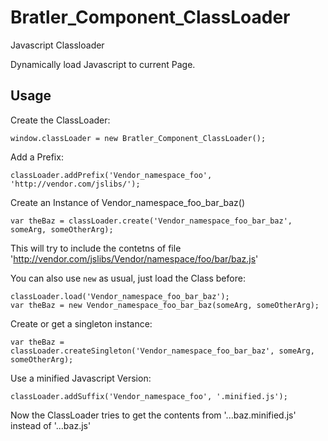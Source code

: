 Bratler_Component_ClassLoader
=============================

Javascript Classloader

Dynamically load Javascript to current Page.


Usage
-----
Create the ClassLoader:
    
    window.classLoader = new Bratler_Component_ClassLoader();

Add a Prefix:
    
    classLoader.addPrefix('Vendor_namespace_foo', 'http://vendor.com/jslibs/');
    
Create an Instance of Vendor_namespace_foo_bar_baz()
    
    var theBaz = classLoader.create('Vendor_namespace_foo_bar_baz', someArg, someOtherArg);
This will try to include the contetns of file 'http://vendor.com/jslibs/Vendor/namespace/foo/bar/baz.js'


You can also use `new` as usual, just load the Class before:
    
    classLoader.load('Vendor_namespace_foo_bar_baz');
    var theBaz = new Vendor_namespace_foo_bar_baz(someArg, someOtherArg);

Create or get a singleton instance:
    
    var theBaz = classLoader.createSingleton('Vendor_namespace_foo_bar_baz', someArg, someOtherArg);

Use a minified Javascript Version:
    
    classLoader.addSuffix('Vendor_namespace_foo', '.minified.js');
Now the ClassLoader tries to get the contents from '...baz.minified.js' instead of '...baz.js'
